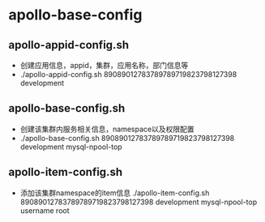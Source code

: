 # apollo-base-config

## apollo-appid-config.sh
- 创建应用信息，appid，集群，应用名称，部门信息等
- ./apollo-appid-config.sh 89089012783789789719823798127398 development

## apollo-base-config.sh
- 创建该集群内服务相关信息，namespace以及权限配置
- ./apollo-base-config.sh 89089012783789789719823798127398 development mysql-npool-top

## apollo-item-config.sh
- 添加该集群namespace的item信息
./apollo-item-config.sh 89089012783789789719823798127398 development mysql-npool-top username root
